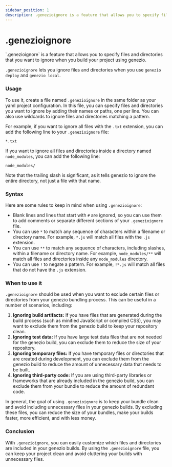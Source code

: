 ```yaml
---
sidebar_position: 1
description: .genezioignore is a feature that allows you to specify files and directories that you want to ignore when you build your project using genezio.
---
```


# .genezioignore

<head>
  <title>.genezioignore Project Structure | Genezio Documentation</title>
</head>
`.genezioignore` is a feature that allows you to specify files and directories that you want to ignore when you build your project using genezio.

`.genezioignore` lets you ignore files and directories when you use `genezio deploy` and `genezio local`.

### Usage

To use it, create a file named `.genezioignore` in the same folder as your yaml project configuration. In this file, you can specify files and directories you want to ignore by adding their names or paths, one per line. You can also use wildcards to ignore files and directories matching a pattern.

For example, if you want to ignore all files with the `.txt` extension, you can add the following line to your `.genezioignore` file:

```
*.txt
```

If you want to ignore all files and directories inside a directory named `node_modules`, you can add the following line:

```
node_modules/
```

Note that the trailing slash is significant, as it tells genezio to ignore the entire directory, not just a file with that name.

### Syntax

Here are some rules to keep in mind when using `.genezioignore`:

- Blank lines and lines that start with `#` are ignored, so you can use them to add comments or separate different sections of your `.genezioignore` file.
- You can use `*` to match any sequence of characters within a filename or directory name. For example, `*.js` will match all files with the `.js` extension.
- You can use `**` to match any sequence of characters, including slashes, within a filename or directory name. For example, `node_modules/**` will match all files and directories inside any `node_modules` directory.
- You can use `!` to negate a pattern. For example, `!*.js` will match all files that do not have the `.js` extension.

### When to use it

`.genezioignore` should be used when you want to exclude certain files or directories from your genezio bundling process. This can be useful in a number of scenarios, including:

1. **Ignoring build artifacts:** If you have files that are generated during the build process (such as minified JavaScript or compiled CSS), you may want to exclude them from the genezio build to keep your repository clean.
2. **Ignoring test data:** If you have large test data files that are not needed for the genezio build, you can exclude them to reduce the size of your repository.
3. **Ignoring temporary files:** If you have temporary files or directories that are created during development, you can exclude them from the genezio build to reduce the amount of unnecessary data that needs to be built.
4. **Ignoring third-party code:** If you are using third-party libraries or frameworks that are already included in the genezio build, you can exclude them from your bundle to reduce the amount of redundant code.

In general, the goal of using `.genezioignore` is to keep your bundle clean and avoid including unnecessary files in your genezio builds. By excluding these files, you can reduce the size of your bundles, make your builds faster, more efficient, and with less money.

### Conclusion

With `.genezioignore`, you can easily customize which files and directories are included in your genezio builds. By using the `.genezioignore` file, you can keep your project clean and avoid cluttering your builds with unnecessary files.
